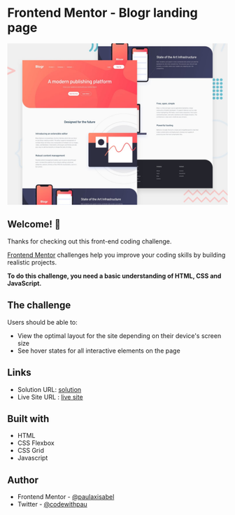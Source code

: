# Frontend Mentor - Blogr landing page

![Design preview for the Blogr landing page coding challenge](./design/desktop-preview.jpg)

## Welcome! 👋

Thanks for checking out this front-end coding challenge.

[Frontend Mentor](https://www.frontendmentor.io) challenges help you improve your coding skills by building realistic projects.

**To do this challenge, you need a basic understanding of HTML, CSS and JavaScript.**

## The challenge

Users should be able to:

- View the optimal layout for the site depending on their device's screen size
- See hover states for all interactive elements on the page

## Links

- Solution URL: [solution](#)
- Live Site URL : [live site](#)

## Built with

- HTML
- CSS Flexbox
- CSS Grid
- Javascript

## Author

- Frontend Mentor - [@paulaxisabel](https://www.frontendmentor.io/profile/paulaxisabel) 
- Twitter - [@codewithpau](https://twitter.com/codewithpau)

